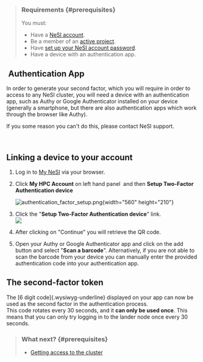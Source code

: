 > ### Requirements {#prerequisites}
>
> You must:
>
> -   Have a [NeSI
>     account](https://support.nesi.org.nz/hc/en-gb/articles/360000159715).
> -   Be a member of an [active
>     project](https://support.nesi.org.nz/hc/en-gb/sections/360000196195-Accounts-Projects).
> -   Have [set up your NeSI account
>     password](https://support.nesi.org.nz/hc/en-gb/articles/360000335995-Setting-Up-and-Resetting-Your-Password).
> -   Have a device with an authentication app.

 Authentication App
-------------------

In order to generate your second factor, which you will require in order
to access to any NeSI cluster, you will need a device with an
authentication app, such as Authy or Google Authenticator installed on
your device (generally a smartphone, but there are also authentication
apps which work through the browser like Authy).

If you some reason you can\'t do this, please contact NeSI support.

 

Linking a device to your account
--------------------------------

1.  Log in to [My NeSI](https://my.nesi.org.nz) via your browser.

2.  Click **My HPC Account** on left hand panel  and then **Setup
    Two-Factor Authentication device**

    ![authentication\_factor\_setup.png](https://support.nesi.org.nz/hc/article_attachments/4414700806543/authentication_factor_setup.png){width="560"
    height="210"}

3.  Click the \"**Setup Two-Factor Authentication device**\" link.\
    ![](https://support.nesi.org.nz/hc/article_attachments/360001267755/mceclip0.png)
4.  After clicking on \"Continue\" you will retrieve the QR code.
5.  Open your Authy or Google Authenticator app and click on the add
    button and select \"**Scan a barcode**\". Alternatively, if you are
    not able to scan the barcode from your device you can manually enter
    the provided authentication code into your authentication app.

The second-factor token
-----------------------

The [6 digit code]{.wysiwyg-underline} displayed on your app can now be
used as the second factor in the authentication process.\
This code rotates every 30 seconds, and it **can only be used once**.
This means that you can only try logging in to the lander node once
every 30 seconds.

> ### What next? {#prerequisites}
>
> -   [Getting access to the
>     cluster](https://support.nesi.org.nz/hc/en-gb/articles/360001016335)
